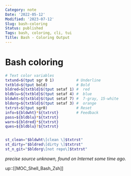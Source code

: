 ```yaml
---
Category: note
Date: '2022-05-12'
Modified: '2023-07-12'
Slug: bash-coloring
Status: published
Tags: bash, coloring, cli, tui
Title: Bash - Coloring Output
---
```


# Bash coloring

```sh
# Text color variables
txtund=$(tput sgr 0 1)          # Underline
txtbld=$(tput bold)             # Bold
bldred=${txtbld}$(tput setaf 1) #  red
bldblu=${txtbld}$(tput setaf 4) #  blue
bldwht=${txtbld}$(tput setaf 7) #  7-gray, 15-white
bldorg=${txtbld}$(tput setaf 3) #  orange
txtrst=$(tput sgr0)             # Reset
info=${bldwht}*${txtrst}        # Feedback
pass=${bldblu}*${txtrst}
warn=${bldred}*${txtrst}
ques=${bldblu}?${txtrst}


st_clean="$bldwht\[clean \]$txtrst"
st_dirty="$bldred\[dirty \]$txtrst"
st_n_git="$bldorg\[not repo\]$txtrst"
```

*precise source unknown, found on Internet some time ago.*

up::[[MOC_Shell_Bash_Zsh]]